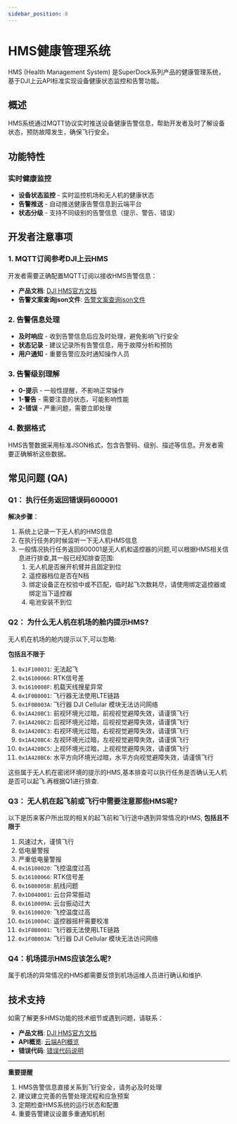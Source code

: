 ```yaml
---
sidebar_position: 8
---
```


# HMS健康管理系统

HMS (Health Management System) 是SuperDock系列产品的健康管理系统，基于DJI上云API标准实现设备健康状态监控和告警功能。

## 概述

HMS系统通过MQTT协议实时推送设备健康告警信息，帮助开发者及时了解设备状态，预防故障发生，确保飞行安全。

## 功能特性

### 实时健康监控
- **设备状态监控** - 实时监控机场和无人机的健康状态
- **告警推送** - 自动推送健康告警信息到云端平台
- **状态分级** - 支持不同级别的告警信息（提示、警告、错误）

## 开发者注意事项

### 1. MQTT订阅参考DJI上云HMS
开发者需要正确配置MQTT订阅以接收HMS告警信息：
- **产品文档**: [DJI HMS官方文档](https://developer.dji.com/doc/cloud-api-tutorial/cn/feature-set/dock-feature-set/hms.html)
- **告警文案查询json文件**: [告警文案查询json文件](https://terra-1-g.djicdn.com/fee90c2e03e04e8da67ea6f56365fc76/SDK%20%E6%96%87%E6%A1%A3/CloudAPI/hms.json)

### 2. 告警信息处理
- **及时响应** - 收到告警信息后应及时处理，避免影响飞行安全
- **状态记录** - 建议记录所有告警信息，用于故障分析和预防
- **用户通知** - 重要告警应及时通知操作人员

### 3. 告警级别理解
- **0-提示** - 一般性提醒，不影响正常操作
- **1-警告** - 需要注意的状态，可能影响性能
- **2-错误** - 严重问题，需要立即处理

### 4. 数据格式
HMS告警数据采用标准JSON格式，包含告警码、级别、描述等信息。开发者需要正确解析这些数据。

## 常见问题 (QA)

### Q1： 执行任务返回错误码600001

**解决步骤**：
1. 系统上记录一下无人机的HMS信息
2. 在执行任务的时候监听一下无人机HMS信息
3. 一般情况执行任务返回600001是无人机和遥控器的问题,可以根据HMS相关信息进行排查,其一般已经知排查范围:
   1. 无人机是否展开机臂并且固定到位
   2. 遥控器档位是否在N档
   3. 绑定设备正在校验中或不匹配，临时起飞次数耗尽，请使用绑定遥控器或绑定当下遥控器
   4. 电池安装不到位

### Q2： 为什么无人机在机场的舱内提示HMS?

无人机在机场的舱内提示以下,可以忽略:

**包括且不限于**
1. `0x1F100031`: 无法起飞
2. `0x16100066`: RTK信号差
3. `0x1610008F`: 机载天线搜星异常
4. `0x1F0B0001`: 飞行器无法使用LTE链路
5. `0x1F0B003A`: 飞行器 DJI Cellular 模块无法访问网络
6. `0x1A420BC1`: 前视环境光过暗，前视视觉避障失效，请谨慎飞行
7. `0x1A420BC2`: 后视环境光过暗，后视视觉避障失效，请谨慎飞行
8. `0x1A420BC3`: 右视环境光过暗，右视视觉避障失效，请谨慎飞行
9. `0x1A420BC4`: 左视环境光过暗，左视视觉避障失效，请谨慎飞行
10. `0x1A420BC5`: 上视环境光过暗，上视视觉避障失效，请谨慎飞行
11. `0x1A420BC6`: 水平方向环境光过暗，水平方向视觉避障失效，请谨慎飞行

这些属于无人机在密闭环境的提示的HMS,基本排查可以执行任务是否确认无人机是否可以起飞.再根据Q1进行排查.

### Q3： 无人机在起飞前或飞行中需要注意那些HMS呢?

以下是历来客户所出现的相关的起飞前和飞行途中遇到异常情况的HMS,
**包括且不限于**

1. 风速过大，谨慎飞行
2. 低电量警报
3. 严重低电量警报
4. `0x16100020`: 飞控温度过高
5. `0x16100066`: RTK信号差
6. `0x1608005B`: 航线问题
7. `0x1D040001`: 云台异常振动
8. `0x1610009A`: 云台振动过大
9. `0x16100020`: 飞控温度过高
10. `0x1610004C`: 遥控器摇杆需要校准
11. `0x1F0B0001`: 飞行器无法使用LTE链路
12. `0x1F0B003A`: 飞行器 DJI Cellular 模块无法访问网络



### Q4：机场提示HMS应该怎么呢?

属于机场的异常情况的HMS都需要反馈到机场运维人员进行确认和维护.


## 技术支持

如需了解更多HMS功能的技术细节或遇到问题，请联系：

- **产品文档**: [DJI HMS官方文档](https://developer.dji.com/doc/cloud-api-tutorial/cn/feature-set/dock-feature-set/hms.html)
- **API概览**: [云端API概览](./overview.md)
- **错误代码**: [错误代码说明](./error-codes.md)

---

**重要提醒**
1. HMS告警信息直接关系到飞行安全，请务必及时处理
2. 建议建立完善的告警处理流程和应急预案
3. 定期检查HMS系统的运行状态和配置
4. 重要告警建议设置多重通知机制
